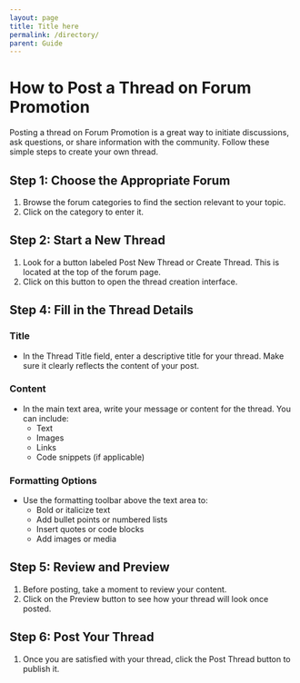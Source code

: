 ```yaml
---
layout: page
title: Title here
permalink: /directory/
parent: Guide
---
```


# How to Post a Thread on Forum Promotion

Posting a thread on Forum Promotion is a great way to initiate discussions, ask questions, or share information with the community. Follow these simple steps to create your own thread.

## Step 1: Choose the Appropriate Forum

1. Browse the forum categories to find the section relevant to your topic.
2. Click on the category to enter it.

## Step 2: Start a New Thread

1. Look for a button labeled Post New Thread or Create Thread. This is located at the top of the forum page.
2. Click on this button to open the thread creation interface.

## Step 4: Fill in the Thread Details

### Title

- In the Thread Title field, enter a descriptive title for your thread. Make sure it clearly reflects the content of your post.

### Content

- In the main text area, write your message or content for the thread. You can include:
  - Text
  - Images
  - Links
  - Code snippets (if applicable)

### Formatting Options

- Use the formatting toolbar above the text area to:
  - Bold or italicize text
  - Add bullet points or numbered lists
  - Insert quotes or code blocks
  - Add images or media

## Step 5: Review and Preview

1. Before posting, take a moment to review your content.
2. Click on the Preview button to see how your thread will look once posted.

## Step 6: Post Your Thread

1. Once you are satisfied with your thread, click the Post Thread button to publish it.